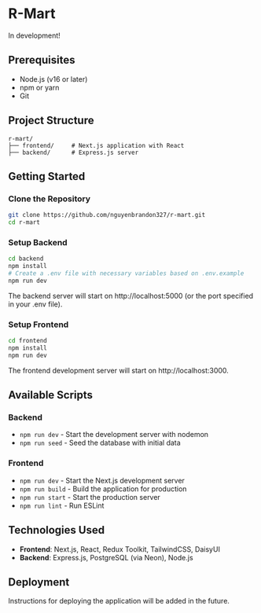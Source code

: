 # R-Mart

In development!

## Prerequisites

- Node.js (v16 or later)
- npm or yarn
- Git

## Project Structure

```
r-mart/
├── frontend/     # Next.js application with React
├── backend/      # Express.js server
```

## Getting Started

### Clone the Repository

```bash
git clone https://github.com/nguyenbrandon327/r-mart.git
cd r-mart
```

### Setup Backend

```bash
cd backend
npm install
# Create a .env file with necessary variables based on .env.example
npm run dev
```

The backend server will start on http://localhost:5000 (or the port specified in your .env file).

### Setup Frontend

```bash
cd frontend
npm install
npm run dev
```

The frontend development server will start on http://localhost:3000.

## Available Scripts

### Backend

- `npm run dev` - Start the development server with nodemon
- `npm run seed` - Seed the database with initial data

### Frontend

- `npm run dev` - Start the Next.js development server
- `npm run build` - Build the application for production
- `npm run start` - Start the production server
- `npm run lint` - Run ESLint

## Technologies Used

- **Frontend**: Next.js, React, Redux Toolkit, TailwindCSS, DaisyUI
- **Backend**: Express.js, PostgreSQL (via Neon), Node.js

## Deployment

Instructions for deploying the application will be added in the future.
